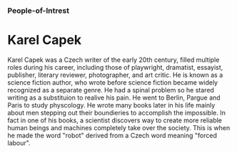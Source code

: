 ### People-of-Intrest
# Karel Capek 
Karel Capek was a Czech writer of the early 20th century, filled multiple roles during his career, including those of playwright, dramatist, essayist, publisher, literary reviewer, photographer, and art critic. He is known as a science fiction author, who wrote before science fiction became widely recognized as a separate genre. He had a spinal problem so he stared writing as a substituion to realive his pain. He went to Berlin, Pargue and Paris to study physcology. He wrote many books later in his life mainly about  men stepping out their boundieries to accomplish the impossible. In fact in one of his books, a scientist discovers way to create more reliable human beings and machines completely take over the society. This is when he made the word "robot" derived from a Czech word meaning "forced labour".
